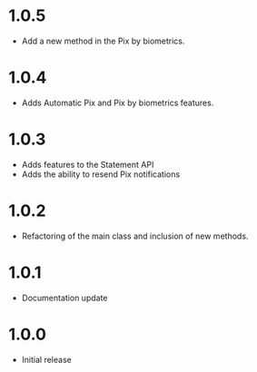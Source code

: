# 1.0.5

- Add a new method in the Pix by biometrics.


# 1.0.4

- Adds Automatic Pix and Pix by biometrics features.


# 1.0.3

- Adds features to the Statement API
- Adds the ability to resend Pix notifications


# 1.0.2

- Refactoring of the main class and inclusion of new methods.


# 1.0.1

- Documentation update

# 1.0.0

- Initial release
